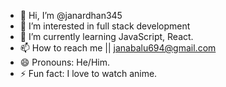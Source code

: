 - 👋 Hi, I’m @janardhan345
- 👀 I’m interested in full stack development 
- 🌱 I’m currently learning JavaScript, React.
- 📫 How to reach me || janabalu694@gmail.com
- 😄 Pronouns: He/Him.
- ⚡ Fun fact: I love to watch anime.
